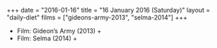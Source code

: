 +++
date = "2016-01-16"
title = "16 January 2016 (Saturday)"
layout = "daily-diet"
films = ["gideons-army-2013", "selma-2014"]
+++


* Film: Gideon’s Army (2013) +
* Film: Selma (2014) +